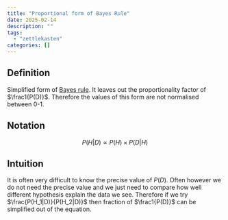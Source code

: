 ```yaml
---
title: "Proportional form of Bayes Rule"
date: 2025-02-14
description: ""
tags: 
  - "zettlekasten"
categories: []
---
```


## Definition

Simplified form of [Bayes rule](Bayes%20rule.md). It leaves out the proportionality factor of $\frac1{P(D)}$. Therefore the values of this form are not normalised between 0-1.

## Notation

$$P(H|D)\propto P(H)\times P(D|H)$$

## Intuition

It is often very difficult to know the precise value of $P(D)$. Often however we do not need the precise value and we just need to compare how well different hypothesis explain the data we see. Therefore if we try $\frac{P(H_1|D)}{P(H_2|D)}$ then fraction of $\frac1{P(D)}$ can be simplified out of the equation.
